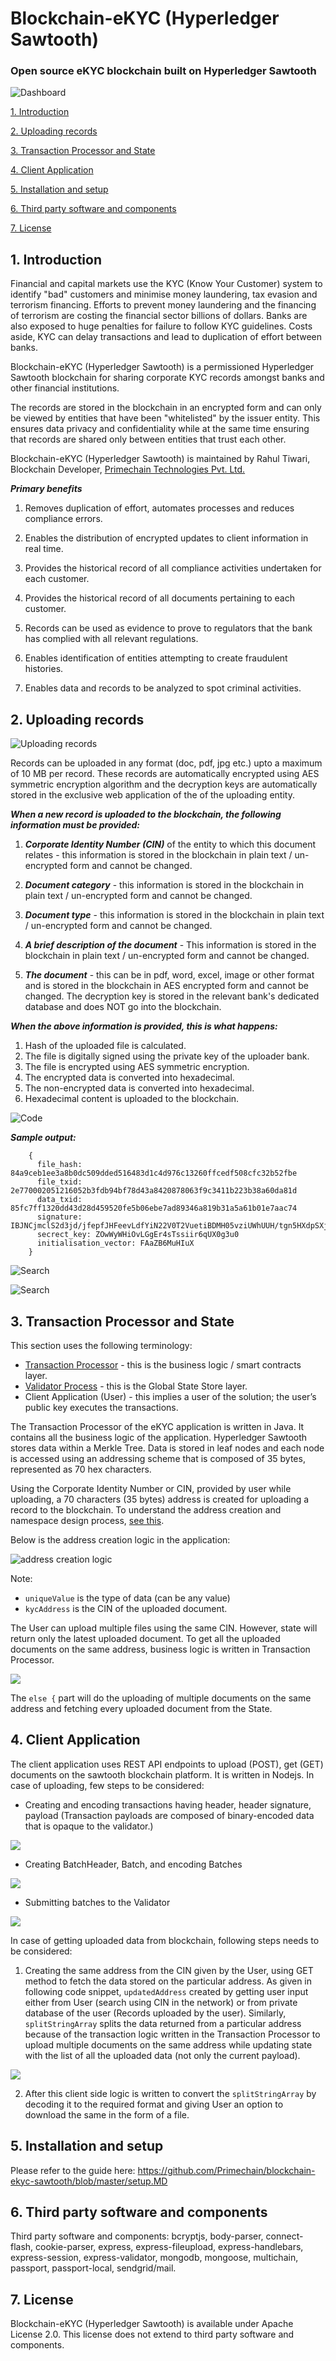 # Blockchain-eKYC (Hyperledger Sawtooth)
### Open source eKYC blockchain built on Hyperledger Sawtooth

![Dashboard](http://www.primechaintech.com/img/sawtooth/dashboard.png)

[1. Introduction](#1-introduction)

[2. Uploading records](#2-uploading-records)

[3. Transaction Processor and State](#3-transaction-processor-and-state)

[4. Client Application](#4-client-application)

[5. Installation and setup](#5-installation-and-setup)

[6. Third party software and components](#6-third-party-software-and-components)

[7. License](#7-license)

## 1. Introduction
Financial and capital markets use the KYC (Know Your Customer) system to identify "bad" customers and minimise money laundering, tax evasion and terrorism financing. Efforts to prevent money laundering and the financing of terrorism are costing the financial sector billions of dollars. Banks are also exposed to huge penalties for failure to follow KYC guidelines. Costs aside, KYC can delay transactions and lead to duplication of effort between banks.

Blockchain-eKYC (Hyperledger Sawtooth) is a permissioned Hyperledger Sawtooth blockchain for sharing corporate KYC records amongst banks and other financial institutions. 

The records are stored in the blockchain in an encrypted form and can only be viewed by entities that have been "whitelisted" by the issuer entity. This ensures data privacy and confidentiality while at the same time ensuring that records are shared only between entities that trust each other.

Blockchain-eKYC (Hyperledger Sawtooth) is maintained by Rahul Tiwari, Blockchain Developer, [Primechain Technologies Pvt. Ltd.](http://www.primechaintech.com/)

***Primary benefits***

1. Removes duplication of effort, automates processes and reduces compliance errors.

2. Enables the distribution of encrypted updates to client information in real time.

3. Provides the historical record of all compliance activities undertaken for each customer.

4. Provides the historical record of all documents pertaining to each customer.

5. Records can be used as evidence to prove to regulators that the bank has complied with all relevant regulations.

6. Enables identification of entities attempting to create fraudulent histories.

7. Enables data and records to be analyzed to spot criminal activities.


## 2. Uploading records

![Uploading records](http://www.primechaintech.com/img/sawtooth/upload2.png)

Records can be uploaded in any format (doc, pdf, jpg etc.) upto a maximum of 10 MB per record. These records are automatically encrypted using AES symmetric encryption algorithm and the decryption keys are automatically stored in the exclusive web application of the of the uploading entity. 

***When a new record is uploaded to the blockchain, the following information must be provided:***

1. ***Corporate Identity Number (CIN)*** of the entity to which this document relates - this information is stored in the blockchain in plain text / un-encrypted form and cannot be changed.

2. ***Document category*** - this information is stored in the blockchain in plain text / un-encrypted form and cannot be changed.

3. ***Document type*** - this information is stored in the blockchain in plain text / un-encrypted form and cannot be changed.

4. ***A brief description of the document*** - This information is stored in the blockchain in plain text / un-encrypted form and cannot be changed.

5. ***The document*** - this can be in pdf, word, excel, image or other format and is stored in the blockchain in AES encrypted form and cannot be changed. The decryption key is stored in the relevant bank's dedicated database and does NOT go into the blockchain. 

***When the above information is provided, this is what happens:***
1. Hash of the uploaded file is calculated.
2. The file is digitally signed using the private key of the uploader bank.
3. The file is encrypted using AES symmetric encryption.
4. The encrypted data is converted into hexadecimal.
5. The non-encrypted data is converted into hexadecimal.
6. Hexadecimal content is uploaded to the blockchain.

![Code](http://www.primechaintech.com/img/sawtooth/encrypt.png)

***Sample output:***
```
    {
      file_hash: 84a9ceb1ee3a8b0dc509dded516483d1c4d976c13260ffcedf508cfc32b52fbe
      file_txid: 2e770002051216052b3fdb94bf78d43a8420878063f9c3411b223b38a60da81d
      data_txid: 85fc7ff1320dd43d28d459520fe5b06ebe7ad89346a819b31a5a61b01e7aac74
      signature: IBJNCjmclS2d3jd/jfepfJHFeevLdfYiN22V0T2VuetiBDMH05vziUWhUUH/tgn5HXdpSXjMFISOqFl7JPU8Tt8=
      secrect_key: ZOwWyWHiOvLGgEr4sTssiir6qUX0g3u0
      initialisation_vector: FAaZB6MuHIuX
    }
```
![Search](http://www.primechaintech.com/img/sawtooth/search.png)

![Search](http://www.primechaintech.com/img/sawtooth/search2.png)


## 3. Transaction Processor and State

This section uses the following terminology: 
* [Transaction Processor](https://intelledger.github.io/architecture/transactions_and_batches.html) - this is the business logic / smart contracts layer.
* [Validator Process](https://sawtooth.hyperledger.org/docs/core/releases/latest/architecture/global_state.html) - this is the Global State Store layer. 
* Client Application (User)	- this implies a user of the solution; the user’s public key executes the transactions.

The Transaction Processor of the eKYC application is written in Java. It contains all the business logic of the application. Hyperledger Sawtooth stores data within a Merkle Tree. Data is stored in leaf nodes and each node is accessed using an addressing scheme that is composed of 35 bytes, represented as 70 hex characters. 

Using the Corporate Identity Number or CIN, provided by user while uploading, a 70 characters (35 bytes) address is created for uploading a record to the blockchain. To understand the address creation and namespace design process, [see this](https://sawtooth.hyperledger.org/docs/core/releases/1.0/app_developers_guide/address_and_namespace.html).

Below is the address creation logic in the application:

![address creation logic](http://www.primechaintech.com/img/sawtooth/address_creation.png)

Note:

* `uniqueValue` is the type of data (can be any value)
* `kycAddress` is the CIN of the uploaded document.

The User can upload multiple files using the same CIN. However, state will return only the latest uploaded document. To get all the uploaded documents on the same address, business logic is written in Transaction Processor.  

![](http://www.primechaintech.com/img/sawtooth/txn_logic.png)

The `else {` part will do the uploading of multiple documents on the same address and fetching every uploaded document from the State.

## 4. Client Application

The client application uses REST API endpoints to upload (POST), get (GET) documents on the sawtooth blockchain platform. It is written in Nodejs. In case of uploading, few steps to be considered:
* Creating and encoding transactions having header, header signature, payload (Transaction payloads are composed of binary-encoded data that is opaque to the validator.)

![](http://www.primechaintech.com/img/sawtooth/transaction.png)

* Creating BatchHeader, Batch, and encoding Batches

![](http://www.primechaintech.com/img/sawtooth/batches.png)

* Submitting batches to the Validator

![](http://www.primechaintech.com/img/sawtooth/post_validator.png)

In case of getting uploaded data from blockchain, following steps needs to be considered:

1. Creating the same address from the CIN given by the User, using GET method to fetch the data stored on the particular address. As given in following code snippet, `updatedAddress` created by getting user input either from User (search using CIN in the network) or from private database of the user (Records uploaded by the user). Similarly, `splitStringArray` splits the data returned from a particular address because of the transaction logic written in the Transaction Processor to upload multiple documents on the same address while updating state with the list of all the uploaded data (not only the current payload).

![](http://www.primechaintech.com/img/sawtooth/get_addr.png)

2. After this client side logic is written to convert the `splitStringArray` by decoding it to the required format and giving User an option to download the same in the form of a file.

## 5. Installation and setup
Please refer to the guide here:
https://github.com/Primechain/blockchain-ekyc-sawtooth/blob/master/setup.MD


## 6. Third party software and components
Third party software and components: bcryptjs, body-parser, connect-flash, cookie-parser, express, express-fileupload, express-handlebars, express-session, express-validator, mongodb, mongoose, multichain, passport, passport-local, sendgrid/mail.

## 7. License
Blockchain-eKYC (Hyperledger Sawtooth) is available under Apache License 2.0. This license does not extend to third party software and components.

